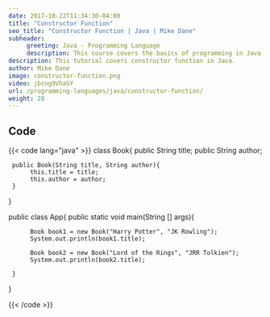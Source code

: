 ```yaml
---
date: 2017-10-22T11:34:30-04:00
title: "Constructor Function"
seo_title: "Constructor Function | Java | Mike Dane"
subheader:
     greeting: Java - Programming Language
     description: This course covers the basics of programming in Java. Work your way through the videos and we'll teach you everything you need to know to start your programming journey!
description: This tutorial covers constructor function in Java.
author: Mike Dane
image: constructor-function.png
video: jbcng9VhaSY
url: /programming-languages/java/constructor-function/
weight: 28
---
```


## Code

{{< code lang="java" >}}
class Book{
     public String title;
     public String author;

     public Book(String title, String author){
          this.title = title;
          this.author = author;
     }

}

public class App{
     public static void main(String [] args){

          Book book1 = new Book("Harry Potter", "JK Rowling");
          System.out.println(book1.title);

          Book book2 = new Book("Lord of the Rings", "JRR Tolkien");
          System.out.println(book2.title);

     }
}

{{< /code >}}